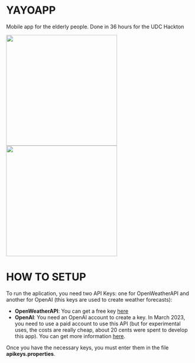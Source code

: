 # YAYOAPP
Mobile app for the elderly people. Done in 36 hours for the UDC Hackton

<img src="https://d112y698adiu2z.cloudfront.net/photos/production/software_photos/002/397/960/datas/original.jpg"  width="300" height="300"><img src="https://d112y698adiu2z.cloudfront.net/photos/production/software_photos/002/397/958/datas/original.jpg"  width="300" height="300">

# HOW TO SETUP

To run the aplication, you need two API Keys: one for OpenWeatherAPI and another for OpenAI (this keys are used to create weather forecasts):
+ **OpenWeatherAPI**: You can get a free key [here](https://openweathermap.org/price)
+ **OpenAI**: You need an OpenAI account to create a key. In March 2023, you need to use a paid account to use this API (but for experimental uses, the costs are really cheap, about 20 cents were spent to develop this app). You can get more information [here](https://openai.com/blog/openai-api).

Once you have the necessary keys, you must enter them in the file **apikeys.properties**.
